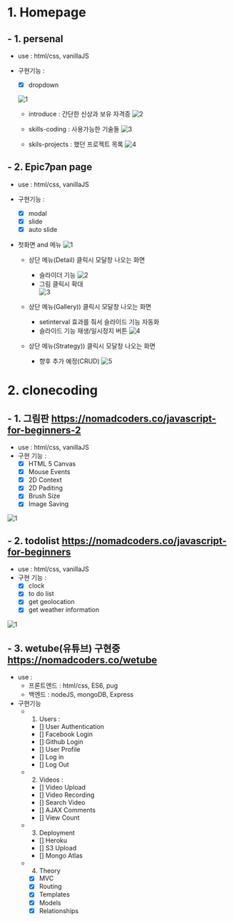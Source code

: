# 1. Homepage

## - 1. persenal

- use : html/css, vanillaJS
- 구현기능 :

  - [x] dropdown

  ![1](https://user-images.githubusercontent.com/73215507/119751455-2e0fd380-bed6-11eb-90d3-21874516d713.jpg)

  - introduce : 간단한 신상과 보유 자격증
    ![2](https://user-images.githubusercontent.com/73215507/119751457-2f410080-bed6-11eb-9c77-b373746a4d83.jpg)

  - skills-coding : 사용가능한 기술들
    ![3](https://user-images.githubusercontent.com/73215507/119751458-2f410080-bed6-11eb-86a6-156c7ba70fbf.jpg)

  - skils-projects : 했던 프로젝트 목록
    ![4](https://user-images.githubusercontent.com/73215507/119751459-2fd99700-bed6-11eb-9c9f-d38d367f2edb.jpg)

## - 2. Epic7pan page

- use : html/css, vanillaJS
- 구현기능 :
  - [x] modal
  - [x] slide
  - [x] auto slide
- 첫화면 and 메뉴
  ![1](https://user-images.githubusercontent.com/73215507/119752061-43393200-bed7-11eb-86b3-3e127a18f07c.jpg)

  - 상단 메뉴(Detail) 클릭시 모달창 나오는 화면
    - 슬라이더 기능
      ![2](https://user-images.githubusercontent.com/73215507/119752062-43d1c880-bed7-11eb-8937-03020d8a012c.jpg)
    - 그림 클릭시 확대  
      ![3](https://user-images.githubusercontent.com/73215507/119752064-446a5f00-bed7-11eb-86ca-c78475190eb1.jpg)
  - 상단 메뉴(Gallery)) 클릭시 모달창 나오는 화면

    - setinterval 효과를 줘서 슬라이드 기능 자동화
    - 슬라이드 기능 재생/일시정지 버튼
      ![4](https://user-images.githubusercontent.com/73215507/119752068-4502f580-bed7-11eb-851f-50fc804aa7ee.jpg)

  - 상단 메뉴(Strategy)) 클릭시 모달창 나오는 화면

    - 향후 추가 예정(CRUD)
      ![5](https://user-images.githubusercontent.com/73215507/119752058-42080500-bed7-11eb-8a70-e3dea8f1fd85.jpg)

# 2. clonecoding

## - 1. 그림판 https://nomadcoders.co/javascript-for-beginners-2

- use : html/css, vanillaJS
- 구현 기능 :
  - [x] HTML 5 Canvas
  - [x] Mouse Events
  - [x] 2D Context
  - [x] 2D Paditing
  - [x] Brush Size
  - [x] Image Saving

![1](https://user-images.githubusercontent.com/73215507/119764289-15aab380-beec-11eb-8e05-9a773088af3f.jpg)

## - 2. todolist https://nomadcoders.co/javascript-for-beginners

- use : html/css, vanillaJS
- 구현 기능 :
  - [x] clock
  - [x] to do list
  - [x] get geolocation
  - [x] get weather information

![1](https://user-images.githubusercontent.com/73215507/119764307-1cd1c180-beec-11eb-8b8d-8bf953f8800a.jpg)

## - 3. wetube(유튜브) 구현중 https://nomadcoders.co/wetube

- use :
  - 프론트엔드 : html/css, ES6, pug
  - 백엔드 : nodeJS, mongoDB, Express
- 구현기능
  - 1. Users :
    - [] User Authentication
    - [] Facebook Login
    - [] Github Login
    - [] User Profile
    - [] Log in
    - [] Log Out
  - 2. Videos :
    - [] Video Upload
    - [] Video Recording
    - [] Search Video
    - [] AJAX Comments
    - [] View Count
  - 3. Deployment
    - [] Heroku
    - [] S3 Upload
    - [] Mongo Atlas
  - 4. Theory
    - [x] MVC
    - [x] Routing
    - [x] Templates
    - [x] Models
    - [x] Relationships

